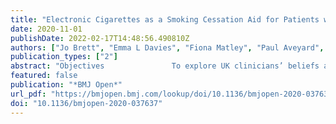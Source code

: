 ```yaml
---
title: "Electronic Cigarettes as a Smoking Cessation Aid for Patients with Cancer: Beliefs and Behaviours of Clinicians in the UK"
date: 2020-11-01
publishDate: 2022-02-17T14:48:56.490810Z
authors: ["Jo Brett", "Emma L Davies", "Fiona Matley", "Paul Aveyard", "Mary Wells", "David Foxcroft", "Brian Nicholson", "Shiroma De Silva Minor", "Lesley Sinclair", "Sarah Jakes", "Eila Watson"]
publication_types: ["2"]
abstract: "Objectives               To explore UK clinicians’ beliefs and behaviours around recommending e-cigarettes as a smoking cessation aid for patients with cancer.                                         Design               Cross-sectional online survey.                                         Setting               England, Wales, Scotland and Northern Ireland.                                         Participants               Clinicians involved in the care of patients with cancer.                                         Primary and secondary outcomes               Behavioural Change Wheel capability, opportunity and motivation to perform a behaviour, knowledge, beliefs, current practice around e-cigarettes and other smoking cessation practices.                                         Method               Clinicians (n=506) completed an online survey to assess beliefs and behaviours around e-cigarettes and other smoking cessation practices for patients with cancer. Behavioural factors associated with recommending e-cigarettes in practice were assessed.                                         Results               29% of clinicians would not recommend e-cigarettes to patients with cancer who continue to smoke. Factors associated with recommendation include smoking cessation knowledge (OR 1.56, 95% CI 1.01 to 2.44) and e-cigarette knowledge (OR 1.64, 95% CI 1.06 to 2.55), engagement with patients regarding smoking cessation (OR 2.12, 95% CI 1.12 to 4.03), belief in the effectiveness of e-cigarettes (OR 2.36 95% CI 1.61 to 3.47) and belief in sufficient evidence on e-cigarettes (OR 2.08 95% CI 1.10 to 4.00) and how comfortable they felt discussing e-cigarettes with patients (OR 1.57 95% CI 1.04 to 2.36).                                         Conclusion               Many clinicians providing cancer care to patients who smoke do not recommend e-cigarettes as a smoking cessation aid and were unaware of national guidance supporting recommendation of e-cigarettes as a smoking cessation aid."
featured: false
publication: "*BMJ Open*"
url_pdf: "https://bmjopen.bmj.com/lookup/doi/10.1136/bmjopen-2020-037637"
doi: "10.1136/bmjopen-2020-037637"
---
```


